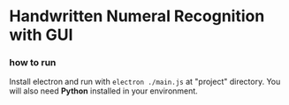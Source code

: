 # Handwritten Numeral Recognition with GUI
### how to run
Install electron and run with ```electron ./main.js``` at "project" directory. You will also need **Python** installed in your environment.
